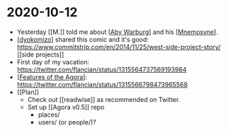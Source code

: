 # 2020-10-12

 - Yesterday [[M.]] told me about [[Aby Warburg]] and his [[Mnemosyne]].
 - [[dyokomizo]] shared this comic and it's good: https://www.commitstrip.com/en/2014/11/25/west-side-project-story/ [[side projects]]
 - First day of my vacation: https://twitter.com/flancian/status/1315564737569193984
 - [[Features of the Agora]]: https://twitter.com/flancian/status/1315566798473965568 
 - [[Plan]]
   - Check out [[readwise]] as recommended on Twitter.
   - Set up [[Agora v0.5]] repo
     - places/
     - users/ (or people/)?

[//begin]: # "Autogenerated link references for markdown compatibility"
[Aby Warburg]: ../aby-warburg "Aby Warburg"
[Mnemosyne]: ../mnemosyne "Mnemosyne"
[dyokomizo]: ../dyokomizo "Dyokomizo"
[Features of the Agora]: ../features-of-the-agora "Features of the Agora"
[//end]: # "Autogenerated link references"